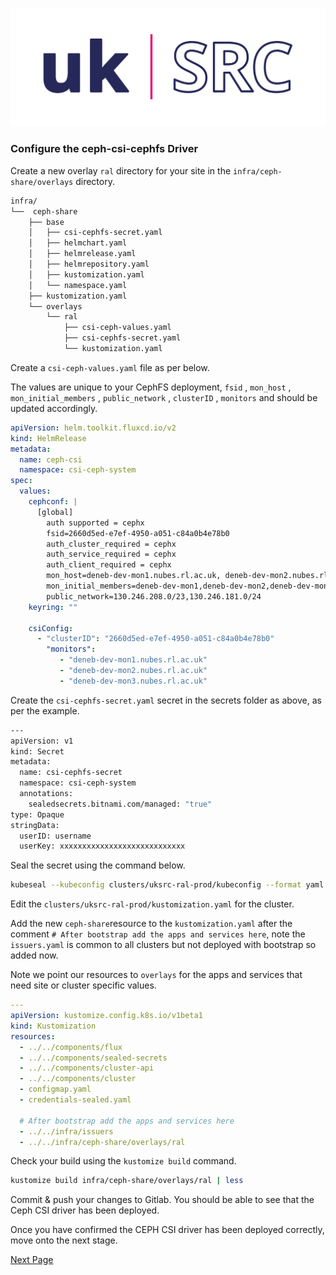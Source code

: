 ![Local Image](images/SKAO_ukSRC_logo_nostrapline_colour_rgb.png)

### Configure the ceph-csi-cephfs Driver

Create a new overlay `ral` directory for your site in the `infra/ceph-share/overlays` directory.

```sh
infra/
└──  ceph-share
    ├── base
    │   ├── csi-cephfs-secret.yaml
    │   ├── helmchart.yaml
    │   ├── helmrelease.yaml
    │   ├── helmrepository.yaml
    │   ├── kustomization.yaml
    │   └── namespace.yaml
    ├── kustomization.yaml
    └── overlays
        └── ral
            ├── csi-ceph-values.yaml
            ├── csi-cephfs-secret.yaml
            └── kustomization.yaml
```

Create a `csi-ceph-values.yaml` file as per below.

The values are unique to your CephFS deployment, `fsid` , `mon_host` , `mon_initial_members` , `public_network` , `clusterID` , `monitors` and should be updated accordingly.

```yaml
apiVersion: helm.toolkit.fluxcd.io/v2
kind: HelmRelease
metadata:
  name: ceph-csi
  namespace: csi-ceph-system
spec:
  values:
    cephconf: |
      [global]
        auth supported = cephx
        fsid=2660d5ed-e7ef-4950-a051-c84a0b4e78b0
        auth_cluster_required = cephx
        auth_service_required = cephx
        auth_client_required = cephx
        mon_host=deneb-dev-mon1.nubes.rl.ac.uk, deneb-dev-mon2.nubes.rl.ac.uk, deneb-dev-mon3.nubes.rl.ac.uk
        mon_initial_members=deneb-dev-mon1,deneb-dev-mon2,deneb-dev-mon3
        public_network=130.246.208.0/23,130.246.181.0/24
    keyring: ""

    csiConfig:
      - "clusterID": "2660d5ed-e7ef-4950-a051-c84a0b4e78b0"
        "monitors":
           - "deneb-dev-mon1.nubes.rl.ac.uk"
           - "deneb-dev-mon2.nubes.rl.ac.uk"
           - "deneb-dev-mon3.nubes.rl.ac.uk"
```

Create the `csi-cephfs-secret.yaml` secret in the secrets folder as above, as per the example.

```sh
---
apiVersion: v1
kind: Secret
metadata:
  name: csi-cephfs-secret
  namespace: csi-ceph-system
  annotations:
    sealedsecrets.bitnami.com/managed: "true"
type: Opaque
stringData:
  userID: username
  userKey: xxxxxxxxxxxxxxxxxxxxxxxxxxxx
```

Seal the secret using the command below.

```sh
kubeseal --kubeconfig clusters/uksrc-ral-prod/kubeconfig --format yaml --controller-name sealed-secrets --controller-namespace sealed-secrets-system --secret-file secrets/uksrc-ral-prod/csi-cephfs-secret.yaml --sealed-secret-file infra/ceph-share/overlays/ral/csi-cephfs-secret.yaml
```

Edit the `clusters/uksrc-ral-prod/kustomization.yaml` for the cluster.

Add the new `ceph-share`resource to the `kustomization.yaml` after the comment `# After bootstrap add the apps and services here`, note the `issuers.yaml` is common to all clusters but not deployed with bootstrap so added now. 

Note we point our resources to `overlays` for the apps and services that need site or cluster specific values.

```yaml
---
apiVersion: kustomize.config.k8s.io/v1beta1
kind: Kustomization
resources:
  - ../../components/flux
  - ../../components/sealed-secrets
  - ../../components/cluster-api
  - ../../components/cluster
  - configmap.yaml
  - credentials-sealed.yaml

  # After bootstrap add the apps and services here
  - ../../infra/issuers
  - ../../infra/ceph-share/overlays/ral
```

Check your build using the `kustomize build` command. 

```sh
kustomize build infra/ceph-share/overlays/ral | less
```

Commit & push your changes to Gitlab. You should be able to see that the Ceph CSI driver has been deployed.

Once you have confirmed the CEPH CSI driver has been deployed correctly, move onto the next stage.

[Next Page](./deploy-monitoring.md)